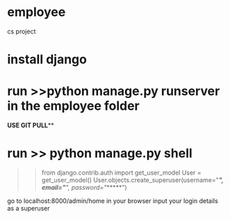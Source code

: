 # employee
cs project

# install django
# run >>python manage.py runserver in the employee folder

********USE GIT PULL**********

# run >> python manage.py shell
>>from django.contrib.auth import get_user_model
>>User = get_user_model()
>>User.objects.create_superuser(username="*****", email="******", password="******")

go to localhost:8000/admin/home in your browser
input your login details as a superuser
